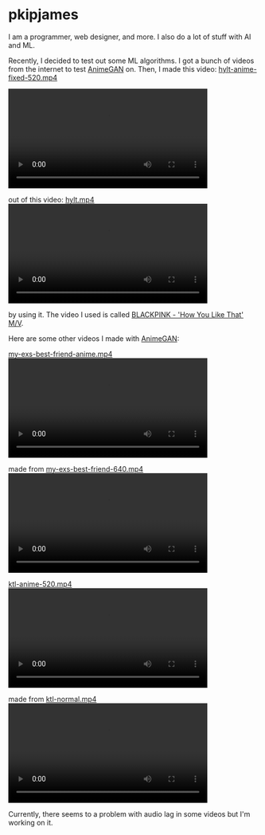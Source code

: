 pkipjames
=========
I am a programmer, web designer, and more. I also do a lot of stuff with AI and ML.

Recently, I decided to test out some ML algorithms. I got a bunch of videos from the internet to test [AnimeGAN](https://github.com/TachibanaYoshino/AnimeGANv2) on. Then, I made this video:
[hylt-anime-fixed-520.mp4](https://pkipjames.github.io/hylt-anime-fixed-520.mp4)

<video controls="true" src="https://pkipjames.github.io/hylt-anime-fixed-520.mp4" height="200"></video>

out of this video:
[hylt.mp4](https://pkipjames.github.io/animegan2-pytorch/hylt.mp4)
<video controls="true" src="https://pkipjames.github.io/animegan2-pytorch/hylt.mp4" height="200"></video>

by using it. The video I used is called 
[BLACKPINK - 'How You Like That' M/V](https://www.youtube.com/watch?v=ioNng23DkIM).



Here are some other videos I made with [AnimeGAN](https://github.com/TachibanaYoshino/AnimeGANv2):


[my-exs-best-friend-anime.mp4](https://pkipjames.github.io/my-exs-best-friend-anime.mp4)
<video controls="true" src="https://pkipjames.github.io/my-exs-best-friend-anime.mp4" height="200"></video>

made from [my-exs-best-friend-640.mp4](https://pkipjames.github.io/my-exs-best-friend-640.mp4)
<video controls="true" src="https://pkipjames.github.io/my-exs-best-friend-640.mp4" height="200"></video>


[ktl-anime-520.mp4](https://pkipjames.github.io/ktl-anime-520.mp4)
<video controls="true" src="https://pkipjames.github.io/ktl-anime-520.mp4" height="200"></video>

made from [ktl-normal.mp4](https://pkipjames.github.io/ktl-normal.mp4)
<video controls="true" src="https://pkipjames.github.io/ktl-normal.mp4" height="200"></video>

Currently, there seems to a problem with audio lag in some videos but I'm working on it.
